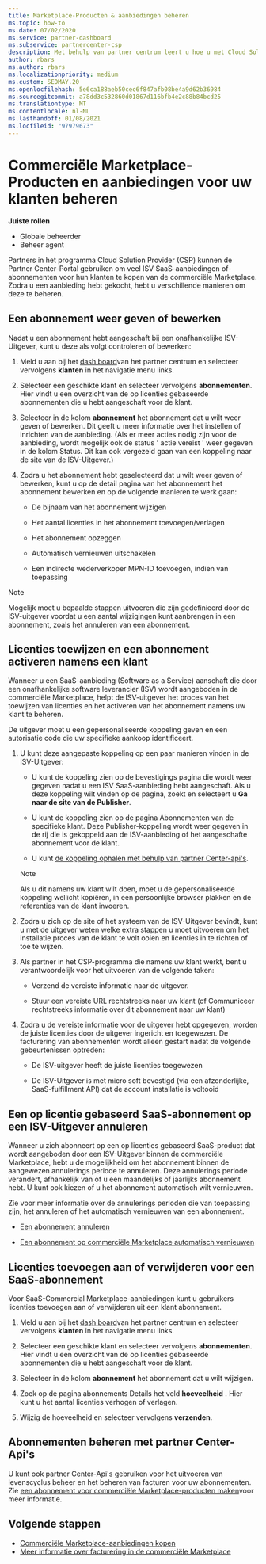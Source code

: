 ```yaml
---
title: Marketplace-Producten & aanbiedingen beheren
ms.topic: how-to
ms.date: 07/02/2020
ms.service: partner-dashboard
ms.subservice: partnercenter-csp
description: Met behulp van partner centrum leert u hoe u met Cloud Solution Providers ISV-aanbiedingen van derden kunt beheren die zijn gekocht voor klanten van de commerciële Marketplace.
author: rbars
ms.author: rbars
ms.localizationpriority: medium
ms.custom: SEOMAY.20
ms.openlocfilehash: 5e6ca188aeb50cec6f847afb08be4a9d62b36984
ms.sourcegitcommit: a78dd3c532860d01867d116bfb4e2c88b84bcd25
ms.translationtype: MT
ms.contentlocale: nl-NL
ms.lasthandoff: 01/08/2021
ms.locfileid: "97979673"
---
```

# <a name="manage-commercial-marketplace-products-and-offers-for-your-customers"></a>Commerciële Marketplace-Producten en aanbiedingen voor uw klanten beheren


**Juiste rollen**

- Globale beheerder
- Beheer agent

Partners in het programma Cloud Solution Provider (CSP) kunnen de Partner Center-Portal gebruiken om veel ISV SaaS-aanbiedingen of-abonnementen voor hun klanten te kopen van de commerciële Marketplace. Zodra u een aanbieding hebt gekocht, hebt u verschillende manieren om deze te beheren.

## <a name="view-or-edit-a-subscription"></a>Een abonnement weer geven of bewerken

Nadat u een abonnement hebt aangeschaft bij een onafhankelijke ISV-Uitgever, kunt u deze als volgt controleren of bewerken:

1. Meld u aan bij het [dash board](https://partner.microsoft.com/dashboard)van het partner centrum en selecteer vervolgens **klanten** in het navigatie menu links.

2. Selecteer een geschikte klant en selecteer vervolgens **abonnementen**. Hier vindt u een overzicht van de op licenties gebaseerde abonnementen die u hebt aangeschaft voor de klant.

3. Selecteer in de kolom **abonnement** het abonnement dat u wilt weer geven of bewerken. Dit geeft u meer informatie over het instellen of inrichten van de aanbieding. (Als er meer acties nodig zijn voor de aanbieding, wordt mogelijk ook de status ' actie vereist ' weer gegeven in de kolom Status. Dit kan ook vergezeld gaan van een koppeling naar de site van de ISV-Uitgever.)

4. Zodra u het abonnement hebt geselecteerd dat u wilt weer geven of bewerken, kunt u op de detail pagina van het abonnement het abonnement bewerken en op de volgende manieren te werk gaan:

    - De bijnaam van het abonnement wijzigen

    - Het aantal licenties in het abonnement toevoegen/verlagen

    - Het abonnement opzeggen

    - Automatisch vernieuwen uitschakelen

    - Een indirecte wederverkoper MPN-ID toevoegen, indien van toepassing

> [!NOTE]
> Mogelijk moet u bepaalde stappen uitvoeren die zijn gedefinieerd door de ISV-uitgever voordat u een aantal wijzigingen kunt aanbrengen in een abonnement, zoals het annuleren van een abonnement.

## <a name="assign-licenses-and-activate-a-subscription-on-behalf-of-a-customer"></a>Licenties toewijzen en een abonnement activeren namens een klant

Wanneer u een SaaS-aanbieding (Software as a Service) aanschaft die door een onafhankelijke software leverancier (ISV) wordt aangeboden in de commerciële Marketplace, helpt de ISV-uitgever het proces van het toewijzen van licenties en het activeren van het abonnement namens uw klant te beheren.

De uitgever moet u een gepersonaliseerde koppeling geven en een autorisatie code die uw specifieke aankoop identificeert.

1. U kunt deze aangepaste koppeling op een paar manieren vinden in de ISV-Uitgever:

   - U kunt de koppeling zien op de bevestigings pagina die wordt weer gegeven nadat u een ISV SaaS-aanbieding hebt aangeschaft. Als u deze koppeling wilt vinden op de pagina, zoekt en selecteert u **Ga naar de site van de Publisher**.

   - U kunt de koppeling zien op de pagina Abonnementen van de specifieke klant. Deze Publisher-koppeling wordt weer gegeven in de rij die is gekoppeld aan de ISV-aanbieding of het aangeschafte abonnement voor de klant.

   - U kunt [de koppeling ophalen met behulp van partner Center-api's](/partner-center/develop/get-activation-link-by-order-line-item).

   > [!NOTE]
   > Als u dit namens uw klant wilt doen, moet u de gepersonaliseerde koppeling wellicht kopiëren, in een persoonlijke browser plakken en de referenties van de klant invoeren.

2. Zodra u zich op de site of het systeem van de ISV-Uitgever bevindt, kunt u met de uitgever weten welke extra stappen u moet uitvoeren om het installatie proces van de klant te volt ooien en licenties in te richten of toe te wijzen.

3. Als partner in het CSP-programma die namens uw klant werkt, bent u verantwoordelijk voor het uitvoeren van de volgende taken:

    - Verzend de vereiste informatie naar de uitgever.

    - Stuur een vereiste URL rechtstreeks naar uw klant (of Communiceer rechtstreeks informatie over dit abonnement naar uw klant)

4. Zodra u de vereiste informatie voor de uitgever hebt opgegeven, worden de juiste licenties door de uitgever ingericht en toegewezen. De facturering van abonnementen wordt alleen gestart nadat de volgende gebeurtenissen optreden:

    - De ISV-uitgever heeft de juiste licenties toegewezen

    - De ISV-Uitgever is met micro soft bevestigd (via een afzonderlijke, SaaS-fulfillment API) dat de account installatie is voltooid

## <a name="cancel-a-license-based-saas-subscription-from-an-isv-publisher"></a>Een op licentie gebaseerd SaaS-abonnement op een ISV-Uitgever annuleren

Wanneer u zich abonneert op een op licenties gebaseerd SaaS-product dat wordt aangeboden door een ISV-Uitgever binnen de commerciële Marketplace, hebt u de mogelijkheid om het abonnement binnen de aangewezen annulerings periode te annuleren. Deze annulerings periode verandert, afhankelijk van of u een maandelijks of jaarlijks abonnement hebt. U kunt ook kiezen of u het abonnement automatisch wilt vernieuwen.

Zie voor meer informatie over de annulerings perioden die van toepassing zijn, het annuleren of het automatisch vernieuwen van een abonnement.

- [Een abonnement annuleren](create-a-new-subscription.md#cancel-a-subscription)

- [Een abonnement op commerciële Marketplace automatisch vernieuwen](create-a-new-subscription.md#choose-whether-to-automatically-renew-a-commercial-marketplace-subscription)

## <a name="add-or-remove-licenses-for-a-saas-subscription"></a>Licenties toevoegen aan of verwijderen voor een SaaS-abonnement

Voor SaaS-Commercial Marketplace-aanbiedingen kunt u gebruikers licenties toevoegen aan of verwijderen uit een klant abonnement.

1. Meld u aan bij het [dash board](https://partner.microsoft.com/dashboard)van het partner centrum en selecteer vervolgens **klanten** in het navigatie menu links.

2. Selecteer een geschikte klant en selecteer vervolgens **abonnementen**. Hier vindt u een overzicht van de op licenties gebaseerde abonnementen die u hebt aangeschaft voor de klant.

3. Selecteer in de kolom **abonnement** het abonnement dat u wilt wijzigen.

4. Zoek op de pagina abonnements Details het veld **hoeveelheid** . Hier kunt u het aantal licenties verhogen of verlagen.

5. Wijzig de hoeveelheid en selecteer vervolgens **verzenden**.

## <a name="manage-subscriptions-using-partner-center-apis"></a>Abonnementen beheren met partner Center-Api's

U kunt ook partner Center-Api's gebruiken voor het uitvoeren van levenscyclus beheer en het beheren van facturen voor uw abonnementen. Zie [een abonnement voor commerciële Marketplace-producten maken](/partner-center/develop/create-subscription-azure-marketplace-products)voor meer informatie.

## <a name="next-steps"></a>Volgende stappen

- [Commerciële Marketplace-aanbiedingen kopen](csp-commercial-marketplace-purchase.md)
- [Meer informatie over facturering in de commerciële Marketplace](csp-commercial-marketplace-billing.md)